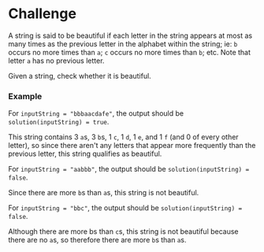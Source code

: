 # Challenge

A string is said to be beautiful if each letter in the string appears at most as many times as the previous letter in the alphabet within the string; ie: `b` occurs no more times than `a`; `c` occurs no more times than `b`; etc. Note that letter `a` has no previous letter.

Given a string, check whether it is beautiful.

### Example

For `inputString = "bbbaacdafe"`, the output should be `solution(inputString) = true`.

This string contains 3 `a`s, 3 `b`s, 1 `c`, 1 `d`, 1 `e`, and 1 `f` (and 0 of every other letter), so since there aren't any letters that appear more frequently than the previous letter, this string qualifies as beautiful.

For `inputString = "aabbb"`, the output should be `solution(inputString) = false`.

Since there are more `b`s than `a`s, this string is not beautiful.

For `inputString = "bbc"`, the output should be `solution(inputString) = false`.

Although there are more bs than `c`s, this string is not beautiful because there are no `a`s, so therefore there are more `b`s than `a`s.
